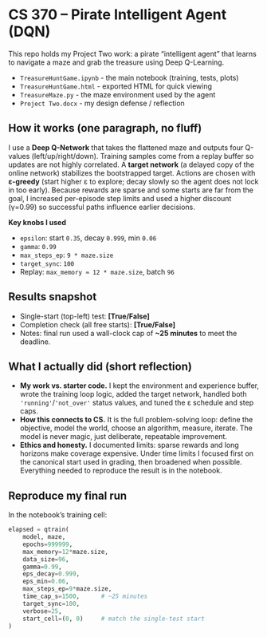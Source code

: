 # CS 370 – Pirate Intelligent Agent (DQN)

This repo holds my Project Two work: a pirate “intelligent agent” that learns to navigate a maze and grab the treasure using Deep Q-Learning.

- `TreasureHuntGame.ipynb` - the main notebook (training, tests, plots)
- `TreasureHuntGame.html` - exported HTML for quick viewing
- `TreasureMaze.py` - the maze environment used by the agent
- `Project Two.docx` - my design defense / reflection

## How it works (one paragraph, no fluff)

I use a **Deep Q-Network** that takes the flattened maze and outputs four Q-values (left/up/right/down). Training samples come from a replay buffer so updates are not highly correlated. A **target network** (a delayed copy of the online network) stabilizes the bootstrapped target. Actions are chosen with **ε-greedy** (start higher ε to explore; decay slowly so the agent does not lock in too early). Because rewards are sparse and some starts are far from the goal, I increased per-episode step limits and used a higher discount (γ=0.99) so successful paths influence earlier decisions.

**Key knobs I used**
- `epsilon`: start `0.35`, decay `0.999`, min `0.06`
- `gamma`: `0.99`
- `max_steps_ep`: `9 * maze.size`
- `target_sync`: `100`
- Replay: `max_memory ≈ 12 * maze.size`, batch `96`

## Results snapshot

- Single-start (top-left) test: **[True/False]**
- Completion check (all free starts): **[True/False]**
- Notes: final run used a wall-clock cap of **~25 minutes** to meet the deadline.

## What I actually did (short reflection)

- **My work vs. starter code.** I kept the environment and experience buffer, wrote the training loop logic, added the target network, handled both `'running'`/`'not_over'` status values, and tuned the ε schedule and step caps.
- **How this connects to CS.** It is the full problem-solving loop: define the objective, model the world, choose an algorithm, measure, iterate. The model is never magic, just deliberate, repeatable improvement.
- **Ethics and honesty.** I documented limits: sparse rewards and long horizons make coverage expensive. Under time limits I focused first on the canonical start used in grading, then broadened when possible. Everything needed to reproduce the result is in the notebook.

## Reproduce my final run

In the notebook’s training cell:
```python
elapsed = qtrain(
    model, maze,
    epochs=999999,
    max_memory=12*maze.size,
    data_size=96,
    gamma=0.99,
    eps_decay=0.999,
    eps_min=0.06,
    max_steps_ep=9*maze.size,
    time_cap_s=1500,      # ~25 minutes
    target_sync=100,
    verbose=25,
    start_cell=(0, 0)     # match the single-test start
)
